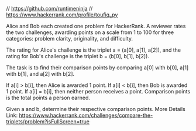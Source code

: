 // https://github.com/runtimeninja
// https://www.hackerrank.com/profile/toufiq_py

Alice and Bob each created one problem for HackerRank. A reviewer rates the two challenges, awarding points on a scale from 1 to 100 for three categories: problem clarity, originality, and difficulty.

The rating for Alice's challenge is the triplet a = (a[0], a[1], a[2]), and the rating for Bob's challenge is the triplet b = (b[0], b[1], b[2]).

The task is to find their comparison points by comparing a[0] with b[0], a[1] with b[1], and a[2] with b[2].

If a[i] > b[i], then Alice is awarded 1 point.
If a[i] < b[i], then Bob is awarded 1 point.
If a[i] = b[i], then neither person receives a point.
Comparison points is the total points a person earned.

Given a and b, determine their respective comparison points.
More Details Link: https://www.hackerrank.com/challenges/compare-the-triplets/problem?isFullScreen=true
